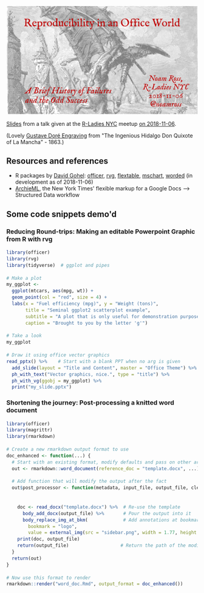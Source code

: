 [![](cover-slide.png)](2018-11-06-rladies-office-talk.pdf)

[Slides](2018-11-06-rladies-office-talk.pdf) from a talk given at the [R-Ladies NYC](http://www.rladiesnyc.org/) meetup [on 2018-11-06](https://www.meetup.com/rladies-newyork/events/255925263/).  

(Lovely [Gustave Doré Engraving](https://commons.wikimedia.org/wiki/File:Adventure_with_the_Windmills.jpg) from "The Ingenious Hidalgo Don Quixote of La Mancha" - 1863.)

## Resources and references

-  R packages by [David Gohel](https://twitter.com/davidgohel):
[officer](https://davidgohel.github.io/officer/),
[rvg](https://github.com/davidgohel/rvg),
[flextable](https://davidgohel.github.io/flextable/),
[mschart](https://ardata-fr.github.io/mschart/),
[worded](https://github.com/davidgohel/worded) (in development as of 2018-11-06)
-  [ArchieML](http://archieml.org/), the New York Times' flexible markup for a Google Docs --> Structured Data workflow

## Some code snippets demo'd

### Reducing Round-trips: Making an editable Powerpoint Graphic from R with **rvg**

```r
library(officer)
library(rvg)
library(tidyverse)  # ggplot and pipes

# Make a plot
my_ggplot <-
  ggplot(mtcars, aes(mpg, wt)) +
  geom_point(col = "red", size = 4) +
  labs(x = "Fuel efficiency (mpg)", y = "Weight (tons)",
       title = "Seminal ggplot2 scatterplot example",
       subtitle = "A plot that is only useful for demonstration purposes",
       caption = "Brought to you by the letter 'g'")

# Take a look
my_ggplot

# Draw it using office vector graphics
read_pptx() %>%    # Start with a blank PPT when no arg is given
  add_slide(layout = "Title and Content", master = "Office Theme") %>%
  ph_with_text("Vector graphics, nice.", type = "title") %>%
  ph_with_vg(ggobj = my_ggplot) %>%
  print("my_slide.pptx")
```

### Shortening the journey: Post-processing a knitted word document

```r
library(officer)
library(magrittr)
library(rmarkdown)

# Create a new rmarkdown output format to use
doc_enhanced <- function(...) {
  # Start with an existing format, modify defaults and pass on other args
  out <- rmarkdown::word_document(reference_doc = "template.docx", ...)

  # Add function that will modify the output after the fact
  out$post_processor <- function(metadata, input_file, output_file, clean, verbose) {
    
    
    doc <- read_docx("template.docx") %>%  # Re-use the template
      body_add_docx(output_file) %>%       # Pour the output into it
      body_replace_img_at_bkm(             # Add annotations at bookmarks
        bookmark = "logo",
        value = external_img(src = "sidebar.png", width = 1.77, height = 6.031))
    print(doc, output_file)
    return(output_file)                   # Return the path of the modified file
  }
  return(out)
}

# Now use this format to render
rmarkdown::render("word_doc.Rmd", output_format = doc_enhanced())
```

